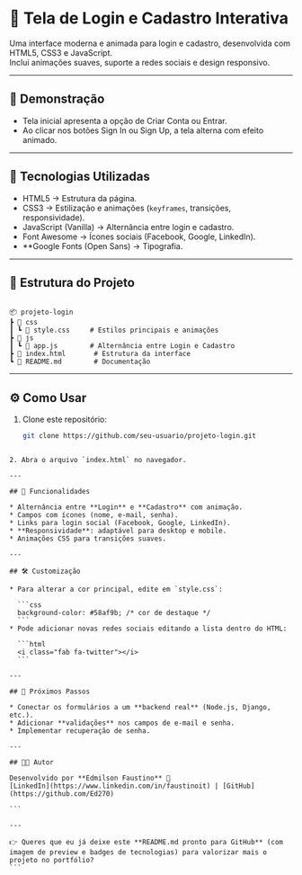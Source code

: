# 🔐 Tela de Login e Cadastro Interativa

Uma interface moderna e animada para login e cadastro, desenvolvida com HTML5, CSS3 e JavaScript.  
Inclui animações suaves, suporte a redes sociais e design responsivo.

---

## 📸 Demonstração

- Tela inicial apresenta a opção de Criar Conta ou Entrar.  
- Ao clicar nos botões Sign In ou Sign Up, a tela alterna com efeito animado.  

---

## 🚀 Tecnologias Utilizadas
- HTML5 → Estrutura da página.  
- CSS3 → Estilização e animações (`keyframes`, transições, responsividade).  
- JavaScript (Vanilla) → Alternância entre login e cadastro.  
- Font Awesome → Ícones sociais (Facebook, Google, LinkedIn).  
- **Google Fonts (Open Sans) → Tipografia.  

---

## 📂 Estrutura do Projeto
```

📦 projeto-login
┣ 📂 css
┃ ┗ 📜 style.css     # Estilos principais e animações
┣ 📂 js
┃ ┗ 📜 app.js        # Alternância entre Login e Cadastro
┣ 📜 index.html       # Estrutura da interface
┗ 📜 README.md        # Documentação

````

---

## ⚙️ Como Usar
1. Clone este repositório:
   ```bash
   git clone https://github.com/seu-usuario/projeto-login.git
````

2. Abra o arquivo `index.html` no navegador.

---

## 🎨 Funcionalidades

* Alternância entre **Login** e **Cadastro** com animação.
* Campos com ícones (nome, e-mail, senha).
* Links para login social (Facebook, Google, LinkedIn).
* **Responsividade**: adaptável para desktop e mobile.
* Animações CSS para transições suaves.

---

## 🛠️ Customização

* Para alterar a cor principal, edite em `style.css`:

  ```css
  background-color: #58af9b; /* cor de destaque */
  ```
* Pode adicionar novas redes sociais editando a lista dentro do HTML:

  ```html
  <i class="fab fa-twitter"></i>
  ```

---

## 📌 Próximos Passos

* Conectar os formulários a um **backend real** (Node.js, Django, etc.).
* Adicionar **validações** nos campos de e-mail e senha.
* Implementar recuperação de senha.

---

## 👨‍💻 Autor

Desenvolvido por **Edmilson Faustino** 🚀
[LinkedIn](https://www.linkedin.com/in/faustinoit) | [GitHub](https://github.com/Ed270)

```

---

👉 Queres que eu já deixe este **README.md pronto para GitHub** (com imagem de preview e badges de tecnologias) para valorizar mais o projeto no portfólio?
```
